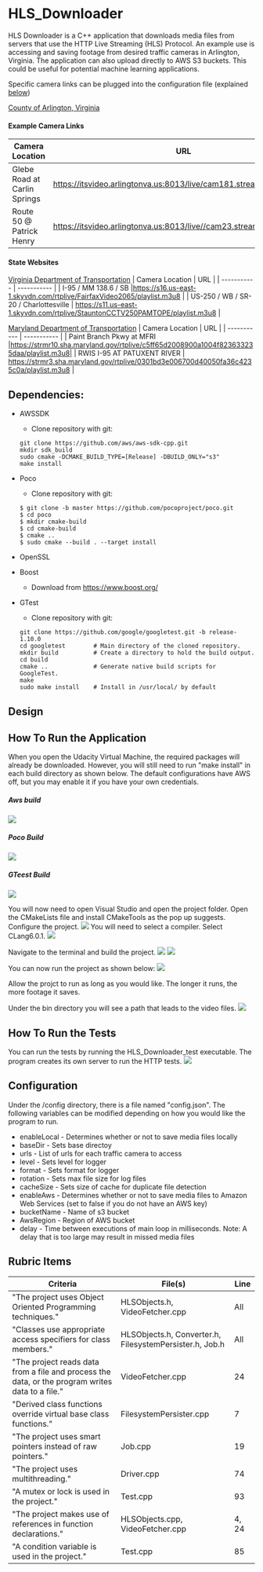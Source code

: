 # HLS_Downloader
HLS Downloader is a C++ application that downloads media files from servers that use the HTTP Live Streaming (HLS) Protocol.
An example use is accessing and saving footage from desired traffic cameras in Arlington, Virginia. The application can also upload directly to AWS S3 buckets. This could be useful for potential machine learning applications.

Specific camera links can be plugged into the configuration file (explained [below](#configuration))

[County of Arlington, Virginia](https://transportation.arlingtonva.us/live-traffic-cameras/)
#### Example Camera Links
| Camera Location | URL |
| ----------- | ----------- |
| Glebe Road at Carlin Springs | https://itsvideo.arlingtonva.us:8013/live/cam181.stream/playlist.m3u8 |
| Route 50 @ Patrick Henry | https://itsvideo.arlingtonva.us:8013/live//cam23.stream/playlist.m3u8 |
#### State Websites
[Virginia Department of Transportation](https://www.511virginia.org/)
| Camera Location | URL |
| ----------- | ----------- |
| I-95 / MM 138.6 / SB |https://s16.us-east-1.skyvdn.com/rtplive/FairfaxVideo2065/playlist.m3u8 |
| US-250 / WB / SR-20 / Charlottesville | https://s11.us-east-1.skyvdn.com/rtplive/StauntonCCTV250PAMTOPE/playlist.m3u8 |

[Maryland Department of Transportation](https://chart.maryland.gov/map/default.asp)
| Camera Location | URL |
| ----------- | ----------- |
| Paint Branch Pkwy at MFRI |https://strmr10.sha.maryland.gov/rtplive/c5ff65d2008900a1004f823633235daa/playlist.m3u8|
| RWIS I-95 AT PATUXENT RIVER | https://strmr3.sha.maryland.gov/rtplive/0301bd3e006700d40050fa36c4235c0a/playlist.m3u8 |
## Dependencies:
* AWSSDK
    * Clone repository with git: 
    ```
    git clone https://github.com/aws/aws-sdk-cpp.git
    mkdir sdk_build
    sudo cmake -DCMAKE_BUILD_TYPE=[Release] -DBUILD_ONLY="s3"
    make install
    ```
* Poco 
    * Clone repository with git: 
    ```
    $ git clone -b master https://github.com/pocoproject/poco.git
    $ cd poco
    $ mkdir cmake-build
    $ cd cmake-build
    $ cmake ..
    $ sudo cmake --build . --target install
    ```

* OpenSSL
* Boost
    * Download from https://www.boost.org/
* GTest
    * Clone repository with git:
    ```
    git clone https://github.com/google/googletest.git -b release-1.10.0
    cd googletest        # Main directory of the cloned repository.
    mkdir build          # Create a directory to hold the build output.
    cd build
    cmake ..             # Generate native build scripts for GoogleTest.
    make
    sudo make install    # Install in /usr/local/ by default
    ```
## Design

## How To Run the Application
When you open the Udacity Virtual Machine, the required packages will already be downloaded. However, you will still need to run "make install" in each build directory as shown below. The default configurations have AWS off, but you may enable it if you have your own credentials.

##### Aws build
![](../HLS_Downloader/HLSGifs/AwsInstall.gif)
##### Poco Build
![](../HLS_Downloader/HLSGifs/PocoInstall.gif)
##### GTeest Build
![](../HLS_Downloader/HLSGifs/GoogleInstall.gif)

You will now need to open Visual Studio and open the project folder. Open the CMakeLists file and install CMakeTools as the pop up suggests. Configure the project.
![](../HLS_Downloader/HLSGifs/CMakeTools.gif)
You will need to select a compiler. Select CLang6.0.1.
![](../HLS_Downloader/HLSGifs/CLang.gif)

Navigate to the terminal and build the project.
![](../HLS_Downloader/HLSGifs/CMake.gif)
![](../HLS_Downloader/HLSGifs/Make.gif)

You can now run the project as shown below:
![](../HLS_Downloader/HLSGifs/RunMain.gif)

Allow the projct to run as long as you would like. The longer it runs, the more footage it saves.

Under the bin directory you will see a path that leads to the video files.
![](../HLS_Downloader/HLSGifs/Result.gif)
## How To Run the Tests
You can run the tests by running the HLS_Downloader_test executable. The program creates its own server to run the HTTP tests.
![](../HLS_Downloader/HLSGifs/Test.gif)
## Configuration
Under the /config directory, there is a file named "config.json". The following variables can be modified depending on how you would like the program to run.
* enableLocal - Determines whether or not to save media files locally
* baseDir - Sets base directoy
* urls - List of urls for each traffic camera to access
* level - Sets level for logger
* format - Sets format for logger
* rotation - Sets max file size for log files
* cacheSize - Sets size of cache for duplicate file detection
* enableAws - Determines whether or not to save media files to Amazon Web Services (set to false if you do not have an AWS key)
* bucketName - Name of s3 bucket
* AwsRegion - Region of AWS bucket
* delay - Time between executions of main loop in milliseconds. Note: A delay that is too large may result in missed media files

## Rubric Items
                              
|Criteria| File(s)| Line|
|--------|-----|-----|
|"The project uses Object Oriented Programming techniques."|  HLSObjects.h, VideoFetcher.cpp| All|
|"Classes use appropriate access specifiers for class members."| HLSObjects.h, Converter.h, FilesystemPersister.h, Job.h| All|
|"The project reads data from a file and process the data, or the program writes data to a file."| VideoFetcher.cpp| 24|
|"Derived class functions override virtual base class functions." | FilesystemPersister.cpp| 7|
|"The project uses smart pointers instead of raw pointers."| Job.cpp |19
|"The project uses multithreading."| Driver.cpp| 74
|"A mutex or lock is used in the project."| Test.cpp| 93|
|"The project makes use of references in function declarations."| HLSObjects.cpp, VideoFetcher.cpp| 4, 24|
|"A condition variable is used in the project."|Test.cpp| 85|